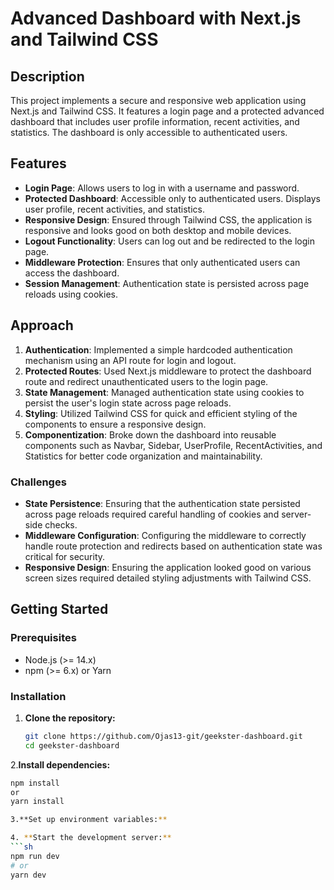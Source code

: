 # Advanced Dashboard with Next.js and Tailwind CSS

## Description

This project implements a secure and responsive web application using Next.js and Tailwind CSS. It features a login page and a protected advanced dashboard that includes user profile information, recent activities, and statistics. The dashboard is only accessible to authenticated users.

## Features

- **Login Page**: Allows users to log in with a username and password.
- **Protected Dashboard**: Accessible only to authenticated users. Displays user profile, recent activities, and statistics.
- **Responsive Design**: Ensured through Tailwind CSS, the application is responsive and looks good on both desktop and mobile devices.
- **Logout Functionality**: Users can log out and be redirected to the login page.
- **Middleware Protection**: Ensures that only authenticated users can access the dashboard.
- **Session Management**: Authentication state is persisted across page reloads using cookies.

## Approach

1. **Authentication**: Implemented a simple hardcoded authentication mechanism using an API route for login and logout.
2. **Protected Routes**: Used Next.js middleware to protect the dashboard route and redirect unauthenticated users to the login page.
3. **State Management**: Managed authentication state using cookies to persist the user's login state across page reloads.
4. **Styling**: Utilized Tailwind CSS for quick and efficient styling of the components to ensure a responsive design.
5. **Componentization**: Broke down the dashboard into reusable components such as Navbar, Sidebar, UserProfile, RecentActivities, and Statistics for better code organization and maintainability.

### Challenges

- **State Persistence**: Ensuring that the authentication state persisted across page reloads required careful handling of cookies and server-side checks.
- **Middleware Configuration**: Configuring the middleware to correctly handle route protection and redirects based on authentication state was critical for security.
- **Responsive Design**: Ensuring the application looked good on various screen sizes required detailed styling adjustments with Tailwind CSS.

## Getting Started

### Prerequisites

- Node.js (>= 14.x)
- npm (>= 6.x) or Yarn

### Installation

1. **Clone the repository:**

   ```sh
   git clone https://github.com/Ojas13-git/geekster-dashboard.git
   cd geekster-dashboard
   
2.**Install dependencies:**

   ```sh
   npm install
   or
   yarn install

3.**Set up environment variables:**
   
4. **Start the development server:**
   ```sh
   npm run dev
   # or
   yarn dev



